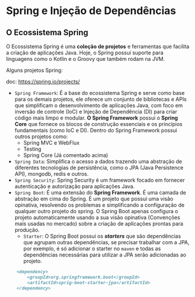 # Spring e Injeção de Dependências

## O Ecossistema Spring

O Ecossistema Spring é uma **coleção de projetos** e ferramentas que facilita a criação de aplicações Java. Hoje, o Spring possui suporte para linguagens como o Kotlin e o Groovy que também rodam na JVM. 

Alguns projetos Spring: 

doc: https://spring.io/projects/
- `Spring Framework`: É a base do ecossistema Spring e serve como base para os demais projetos, ele oferece um conjunto de bibliotecas e APIs que simplificam o desenvolvimento de aplicações Java, com foco em inversão de controle (IoC) e Injeção de Dependência (DI) para criar código mais limpo e modular. **O Spring Framework** possui o **Spring Core** que fornece os blocos de construção essenciais e os princípios fundamentais (como IoC e DI). Dentro do Spring Framework possui outros projetos como:
    - Spring MVC e WebFlux
    - Testing
    - Spring Core (Já comentado acima)
- `Spring Data`: Simplifica o acesso a dados trazendo uma abstração de diferentes tecnologias de persistência, como o JPA (Java Persistence API), mongodb, redis e outros.
- `Spring Security`: Spring Security é um framework focado em fornecer autenticação e autorização para aplicações Java. 
- `Spring Boot`: É uma extensão do **Spring Framework**. É uma camada de abstração em cima do Spring. É um projeto que possui uma visão opinativa, resolvendo os problemas e simplificando a configuração de qualquer outro projeto do spring. O Spring Boot apenas configura o projeto automaticamente usando a sua visão opinativa (Convenções mais usadas no mercado) sobre a criação de aplicações prontas para produção. 
  - `Starter`: O Spring Boot possui os _**starters**_ que são dependências que agrupam outras dependências, se precisar trabalhar com a JPA, por exemplo, é só adicionar o starter no `maven` e todas as dependências necessárias para utilizar a JPA serão adicionadas ao projeto. 
```Markdown
    <dependency>
        <groupId>org.springframework.boot</groupId>
        <artifactId>sprig-boot-starter-jpa</artifactId>
    </dependency>
```


